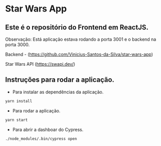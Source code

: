 # Star Wars App
## Este é o repositório do Frontend em ReactJS.

Observação: Está aplicação estava rodando a porta 3001 e o backend na porta 3000.

Backend - (https://github.com/Vinicius-Santos-da-Silva/star-wars-app)

Star Wars API (https://swapi.dev/)

## Instruções para rodar a aplicação.

- Para instalar as dependências da aplicação.
```sh
yarn install
```

- Para rodar a aplicação.
```sh
yarn start
```

- Para abrir a dashboar do Cypress.
```sh
./node_modules/.bin/cypress open
```